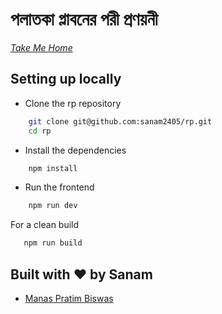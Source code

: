 # পলাতকা প্লাবনের পরী প্রণয়নী

_[Take Me Home](https://rimjhim.sanam.live/)_

## Setting up locally

- Clone the rp repository

```bash
    git clone git@github.com:sanam2405/rp.git
    cd rp
```

- Install the dependencies

```bash
    npm install
```

- Run the frontend

```bash
    npm run dev
```

For a clean build

```bash
   npm run build
```

## Built with ♥️ by Sanam

- [Manas Pratim Biswas](https://www.linkedin.com/in/manas-pratim-biswas)
